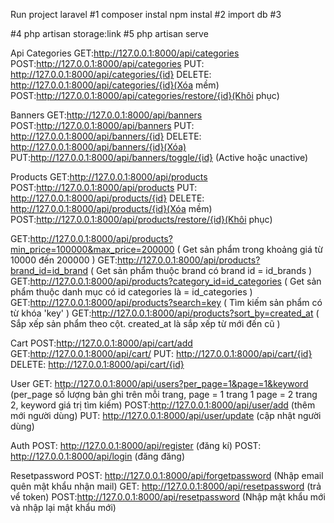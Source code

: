 Run project laravel
#1
composer instal
npm instal
#2
import db
#3
 <!--  -->
#4
php artisan storage:link
#5
php artisan serve


Api
Categories
GET:http://127.0.0.1:8000/api/categories
POST:http://127.0.0.1:8000/api/categories
PUT: http://127.0.0.1:8000/api/categories/{id}
DELETE: http://127.0.0.1:8000/api/categories/{id}(Xóa mềm)
POST:http://127.0.0.1:8000/api/categories/restore/{id}(Khôi phục)

Banners
GET:http://127.0.0.1:8000/api/banners
POST:http://127.0.0.1:8000/api/banners
PUT: http://127.0.0.1:8000/api/banners/{id}
DELETE: http://127.0.0.1:8000/api/banners/{id}(Xóa)
PUT:http://127.0.0.1:8000/api/banners/toggle/{id} (Active hoặc unactive)

Products
GET:http://127.0.0.1:8000/api/products
POST:http://127.0.0.1:8000/api/products
PUT: http://127.0.0.1:8000/api/products/{id}
DELETE: http://127.0.0.1:8000/api/products/{id}(Xóa mềm)
POST:http://127.0.0.1:8000/api/products/restore/{id}(Khôi phục)

GET:http://127.0.0.1:8000/api/products?min_price=100000&max_price=200000 ( Get sản phẩm trong khoảng giá từ 10000 đến 200000 )
GET:http://127.0.0.1:8000/api/products?brand_id=id_brand ( Get sản phẩm thuộc brand có brand id = id_brands )
GET:http://127.0.0.1:8000/api/products?category_id=id_categories ( Get sản phẩm thuộc danh mục có id categories là = id_categories )
GET:http://127.0.0.1:8000/api/products?search=key ( Tìm kiếm sản phẩm có từ khóa 'key' )
GET:http://127.0.0.1:8000/api/products?sort_by=created_at ( Sắp xếp sản phẩm theo cột. created_at là sắp xếp từ mới đến cũ )

Cart
POST:http://127.0.0.1:8000/api/cart/add
GET:http://127.0.0.1:8000/api/cart/
PUT: http://127.0.0.1:8000/api/cart/{id}
DELETE: http://127.0.0.1:8000/api/cart/{id}

User
GET: http://127.0.0.1:8000/api/users?per_page=1&page=1&keyword (per_page số lượng bản ghi trên mỗi trang, page = 1 trang 1 page = 2 trang 2, keyword giá trị tìm kiếm)
POST:http://127.0.0.1:8000/api/user/add (thêm mới người dùng)
PUT: http://127.0.0.1:8000/api/user/update (cập nhật người dùng)


Auth
POST: http://127.0.0.1:8000/api/register (đăng kí)
POST: http://127.0.0.1:8000/api/login (đăng đăng)

Resetpassword
POST: http://127.0.0.1:8000/api/forgetpassword (Nhập email quên mật khẩu nhận mail)
GET: http://127.0.0.1:8000/api/resetpassword (trả vể token)
POST:http://127.0.0.1:8000/api/resetpassword (Nhập mật khẩu mới và nhập lại mật khẩu mới)




